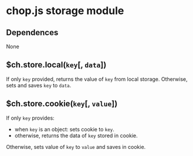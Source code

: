 chop.js storage module
======================

Dependences
-----------

None

$ch.store.local(`key`[, `data`])
------------------------------

If only `key` provided, returns the value of `key` from local storage.
Otherwise, sets and saves `key` to `data`.

$ch.store.cookie(`key`[, `value`])
-----------------------------------

If only `key` provides:

- when `key` is an object: sets cookie to `key`.
- otherwise, returns the data of `key` stored in cookie.

Otherwise, sets value of `key` to `value` and saves in cookie.


